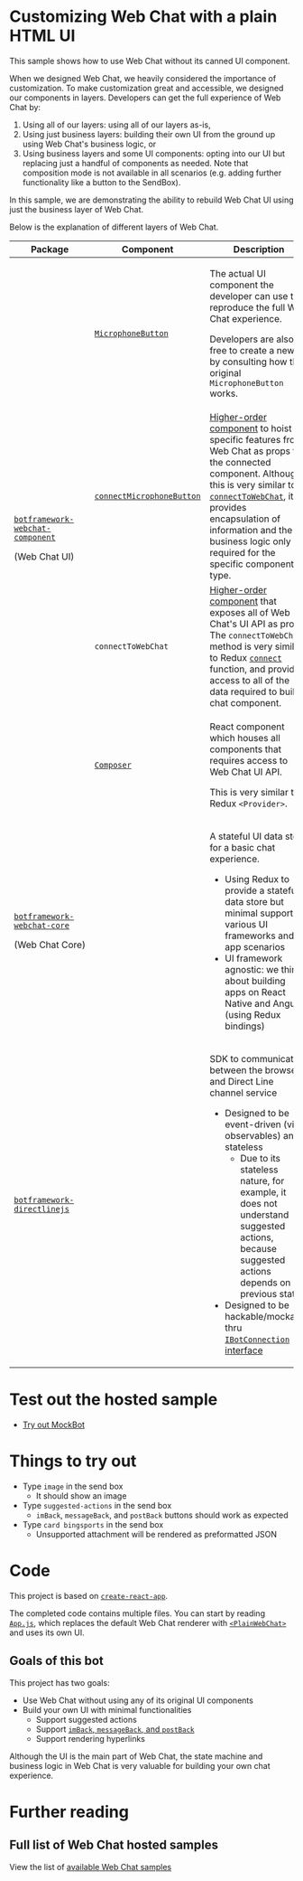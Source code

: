 # Customizing Web Chat with a plain HTML UI

This sample shows how to use Web Chat without its canned UI component.

When we designed Web Chat, we heavily considered the importance of customization. To make customization great and accessible, we designed our components in layers. Developers can get the full experience of Web Chat by:

1. Using all of our layers: using all of our layers as-is,
2. Using just business layers: building their own UI from the ground up using Web Chat's business logic, or
3. Using business layers and some UI components: opting into our UI but replacing just a handful of components as needed. Note that composition mode is not available in all scenarios (e.g. adding further functionality like a button to the SendBox).

In this sample, we are demonstrating the ability to rebuild Web Chat UI using just the business layer of Web Chat.

Below is the explanation of different layers of Web Chat.

<table>
   <thead>
      <tr>
         <th>Package</th>
         <th>Component</th>
         <th>Description</th>
      </tr>
   </thead>
   <tbody>
      <tr>
         <td rowspan="4">
            <p>
               <a href="https://github.com/microsoft/BotFramework-WebChat/tree/master/packages/component">
                  <code>botframework-webchat-component</code>
               </a>
            </p>
            <p>
               <nobr>(Web Chat UI)</nobr>
            </p>
         </td>
         <td>
            <a href="https://github.com/microsoft/BotFramework-WebChat/blob/master/packages/component/src/SendBox/MicrophoneButton.js">
               <code>MicrophoneButton</code>
            </a>
         </td>
         <td>
            <p>The actual UI component the developer can use to reproduce the full Web Chat experience.</p>
            <p>Developers are also free to create a new UI by consulting how the original <code>MicrophoneButton</code> works.</p>
         </td>
      </tr>
      <tr>
         <td>
            <a href="https://github.com/microsoft/BotFramework-WebChat/blob/master/packages/component/src/SendBox/MicrophoneButton.js">
               <code>connectMicrophoneButton</code>
            </a>
         </td>
         <td>
           <a href="https://reactjs.org/docs/higher-order-components.html">Higher-order component</a> to hoist specific features from Web Chat as props to the connected component. Although this is very similar to <a href="#connect-to-web-chat"><code>connectToWebChat</code></a>, it provides encapsulation of information and the business logic only required for the specific component type.
         </td>
      </tr>
      <tr>
         <td>
            <a href="https://github.com/microsoft/BotFramework-WebChat/blob/master/packages/component/src/connectToWebChat.js">
               <a name="connect-to-web-chat"></a>
               <code>connectToWebChat</code>
            </a>
         </td>
         <td>
           <a href="https://reactjs.org/docs/higher-order-components.html">Higher-order component</a> that exposes all of Web Chat's UI API as props. The <code>connectToWebChat</code> method is very similar to Redux <a href="https://react-redux.js.org/api/connect"><code>connect</code></a> function, and provides access to all of the data required to build a chat component.
         </td>
      </tr>
      <tr>
         <td>
            <a href="https://github.com/microsoft/BotFramework-WebChat/blob/master/packages/component/src/Composer.js">
               <code>Composer</code>
            </a>
         </td>
         <td>
            <p>React component which houses all components that requires access to Web Chat UI API.</p>
            <p>This is very similar to Redux <code>&lt;Provider&gt;</code>.</p>
         </td>
      </tr>
      <tr>
         <td>
            <p>
               <a href="https://github.com/microsoft/BotFramework-WebChat/tree/master/packages/core">
                  <code>botframework-webchat-core</code>
               </a>
            </p>
            <p>
               <nobr>(Web Chat Core)</nobr>
            </p>
         </td>
         <td></td>
         <td>
            <p>A stateful UI data store for a basic chat experience.</p>
            <ul>
               <li>Using Redux to provide a stateful data store but minimal support to various UI frameworks and app scenarios</li>
               <li>UI framework agnostic: we think about building apps on React Native and Angular (using Redux bindings)</li>
            </ul>
         </td>
      </tr>
      <tr>
         <td>
            <a href="https://github.com/microsoft/BotFramework-DirectLineJS">
               <code>botframework-directlinejs</code>
            </a>
         </td>
         <td></td>
         <td>
            <p>SDK to communicate between the browser and Direct Line channel service</p>
            <ul>
               <li>
                  Designed to be event-driven (via observables) and stateless
                  <ul>
                     <li>Due to its stateless nature, for example, it does not understand suggested actions, because suggested actions depends on previous state</li>
                  </ul>
               </li>
               <li>
                  Designed to be hackable/mockable thru <a href="https://github.com/microsoft/BotFramework-DirectLineJS/blob/master/src/directLine.ts#L381"><code>IBotConnection</code> interface</a>
               </li>
            </ul>
         </td>
      </tr>
   </tbody>
</table>

# Test out the hosted sample

-  [Try out MockBot](https://microsoft.github.io/BotFramework-WebChat/06.recomposing-ui/d.plain-ui)

# Things to try out

-  Type `image` in the send box
   -  It should show an image
-  Type `suggested-actions` in the send box
   -  `imBack`, `messageBack`, and `postBack` buttons should work as expected
-  Type `card bingsports` in the send box
   -  Unsupported attachment will be rendered as preformatted JSON

# Code

This project is based on [`create-react-app`](https://github.com/facebook/create-react-app).

The completed code contains multiple files. You can start by reading [`App.js`](https://github.com/microsoft/BotFramework-WebChat/tree/master/samples/06.recomposing-ui/d.plain-ui/src/App.js), which replaces the default Web Chat renderer with [`<PlainWebChat>`](https://github.com/microsoft/BotFramework-WebChat/tree/master/samples/06.recomposing-ui/d.plain-ui/src/PlainWebChat.js) and uses its own UI.

## Goals of this bot

This project has two goals:

-  Use Web Chat without using any of its original UI components
-  Build your own UI with minimal functionalities
   -  Support suggested actions
   -  Support [`imBack`, `messageBack`, and `postBack`](https://docs.microsoft.com/en-us/azure/bot-service/rest-api/bot-framework-rest-connector-add-rich-cards?view=azure-bot-service-4.0#process-events-within-rich-cards)
   -  Support rendering hyperlinks

Although the UI is the main part of Web Chat, the state machine and business logic in Web Chat is very valuable for building your own chat experience.

# Further reading

## Full list of Web Chat hosted samples

View the list of [available Web Chat samples](https://github.com/microsoft/BotFramework-WebChat/tree/master/samples)
